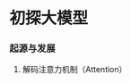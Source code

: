 # 初探大模型
### 起源与发展
1. 解码注意力机制（Attention）

<!--stackedit_data:
eyJoaXN0b3J5IjpbLTk3NTQ4Mjc1MywtOTAzOTk1MzkzLDg0Nj
Y1MzM1MV19
-->